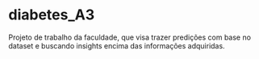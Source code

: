 # diabetes_A3
Projeto de trabalho da faculdade, que visa trazer predições com base no dataset e buscando insights encima das informações adquiridas.
